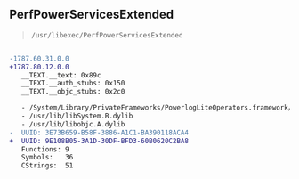 ## PerfPowerServicesExtended

> `/usr/libexec/PerfPowerServicesExtended`

```diff

-1787.60.31.0.0
+1787.80.12.0.0
   __TEXT.__text: 0x89c
   __TEXT.__auth_stubs: 0x150
   __TEXT.__objc_stubs: 0x2c0

   - /System/Library/PrivateFrameworks/PowerlogLiteOperators.framework/PowerlogLiteOperators
   - /usr/lib/libSystem.B.dylib
   - /usr/lib/libobjc.A.dylib
-  UUID: 3E73B659-B58F-3886-A1C1-BA390118ACA4
+  UUID: 9E108B05-3A1D-30DF-BFD3-60B0620C2BA8
   Functions: 9
   Symbols:   36
   CStrings:  51

```
